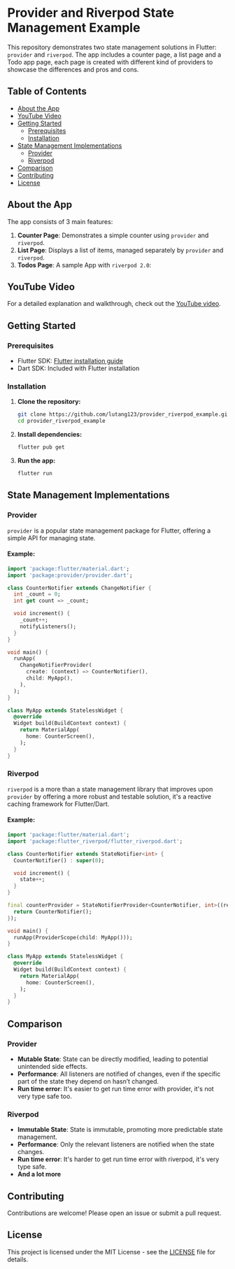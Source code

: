 # Provider and Riverpod State Management Example

This repository demonstrates two state management solutions in Flutter: `provider` and `riverpod`. The app includes a counter page, a list page and a Todo app page, each page is created with different kind of providers to showcase the differences and pros and cons.

## Table of Contents

- [About the App](#about-the-app)
- [YouTube Video](#youtube-video)
- [Getting Started](#getting-started)
  - [Prerequisites](#prerequisites)
  - [Installation](#installation)
- [State Management Implementations](#state-management-implementations)
  - [Provider](#provider)
  - [Riverpod](#riverpod)
- [Comparison](#comparison)
- [Contributing](#contributing)
- [License](#license)

## About the App

The app consists of 3 main features:

1. **Counter Page**: Demonstrates a simple counter using `provider` and `riverpod`.
2. **List Page**: Displays a list of items, managed separately by `provider` and `riverpod`.
3. **Todos Page**: A sample App with `riverpod 2.0`:

## YouTube Video

For a detailed explanation and walkthrough, check out the [YouTube video](https://youtu.be/your-video-link).

## Getting Started

### Prerequisites

- Flutter SDK: [Flutter installation guide](https://flutter.dev/docs/get-started/install)
- Dart SDK: Included with Flutter installation

### Installation

1. **Clone the repository:**

   ```bash
   git clone https://github.com/lutang123/provider_riverpod_example.git
   cd provider_riverpod_example
   ```

2. **Install dependencies:**

   ```bash
   flutter pub get
   ```

3. **Run the app:**

   ```bash
   flutter run
   ```

## State Management Implementations

### Provider

`provider` is a popular state management package for Flutter, offering a simple API for managing state.

#### Example:

```dart
import 'package:flutter/material.dart';
import 'package:provider/provider.dart';

class CounterNotifier extends ChangeNotifier {
  int _count = 0;
  int get count => _count;

  void increment() {
    _count++;
    notifyListeners();
  }
}

void main() {
  runApp(
    ChangeNotifierProvider(
      create: (context) => CounterNotifier(),
      child: MyApp(),
    ),
  );
}

class MyApp extends StatelessWidget {
  @override
  Widget build(BuildContext context) {
    return MaterialApp(
      home: CounterScreen(),
    );
  }
}
```

### Riverpod

`riverpod` is a more than a state management library that improves upon `provider` by offering a more robust and testable solution, it's a reactive caching framework for Flutter/Dart.

#### Example:

```dart
import 'package:flutter/material.dart';
import 'package:flutter_riverpod/flutter_riverpod.dart';

class CounterNotifier extends StateNotifier<int> {
  CounterNotifier() : super(0);

  void increment() {
    state++;
  }
}

final counterProvider = StateNotifierProvider<CounterNotifier, int>((ref) {
  return CounterNotifier();
});

void main() {
  runApp(ProviderScope(child: MyApp()));
}

class MyApp extends StatelessWidget {
  @override
  Widget build(BuildContext context) {
    return MaterialApp(
      home: CounterScreen(),
    );
  }
}
```

## Comparison

### Provider

- **Mutable State**: State can be directly modified, leading to potential unintended side effects.
- **Performance**: All listeners are notified of changes, even if the specific part of the state they depend on hasn’t changed.
- **Run time error**: It's easier to get run time error with provider, it's not very type safe too.

### Riverpod

- **Immutable State**: State is immutable, promoting more predictable state management.
- **Performance**: Only the relevant listeners are notified when the state changes.
- **Run time error**: It's harder to get run time error with riverpod, it's very type safe.
- **And a lot more**

## Contributing

Contributions are welcome! Please open an issue or submit a pull request.

## License

This project is licensed under the MIT License - see the [LICENSE](LICENSE) file for details.

